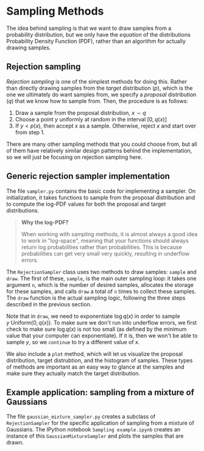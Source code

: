 # Sampling Methods

The idea behind sampling is that we want to draw samples from a
probability distribution, but we only have the *equation* of the
distributions Probability Density Function (PDF), rather than an
algorithm for actually drawing samples.

## Rejection sampling

*Rejection sampling* is one of the simplest methods for doing
this. Rather than directly drawing samples from the *target*
distribution ($p$), which is the one we ultimately do want samples
from, we specify a *proposal* distribution ($q$) that we know how to
sample from. Then, the procedure is as follows:

1. Draw a sample from the proposal distribution, $x\sim q$
2. Choose a point $y$ uniformly at random in the interval $[0, q(x)]$
3. If $y < p(x)$, then accept $x$ as a sample. Otherwise, reject $x$
   and start over from step 1.

There are many other sampling methods that you could choose from, but
all of them have relatively similar design patterns behind the
implementation, so we will just be focusing on rejection sampling
here.

## Generic rejection sampler implementation

The file `sampler.py` contains the basic code for implementing a
sampler. On initialization, it takes functions to sample from the
proposal distribution and to compute the log-PDF values for both the
proposal and target distributions. 

> **Why the log-PDF?**
>
> When working with sampling methods, it is
> almost always a good idea to work in "log-space", meaning that your
> functions should always return log probabilities rather than
> probabilities. This is because probabilities can get very small very
> quickly, resulting in underflow errors.

The `RejectionSampler` class uses two methods to draw samples:
`sample` and `draw`. The first of these, `sample`, is the main outer
sampling loop: it takes one argument `n`, which is the number of
desired samples, allocates the storage for these samples, and calls
`draw` a total of `n` times to collect these samples. The `draw`
function is the actual sampling logic, following the three steps
described in the previous section.

Note that in `draw`, we need to exponentiate $\log{q(x)}$ in order to
sample $y~\mathrm{Uniform}(0, q(x))$. To make sure we don't run into
underflow errors, we first check to make sure $\log{q(x)}$ is not too
small (as defined by the minimum value that your computer can
exponentiate). If it is, then we won't be able to sample $y$, so we
`continue` to try a different value of $x$.

We also include a `plot` method, which will let us visualize the
proposal distribution, target distrubtion, and the histogram of
samples. These types of methods are important as an easy way to glance
at the samples and make sure they actually match the target
distribution.

## Example application: sampling from a mixture of Gaussians

The file `gaussian_mixture_sampler.py` creates a subclass of
`RejectionSampler` for the specific application of sampling from a
mixture of Gaussians. The IPython notebook `Sampling example.ipynb`
creates an instance of this `GaussianMixtureSampler` and plots the
samples that are drawn.
